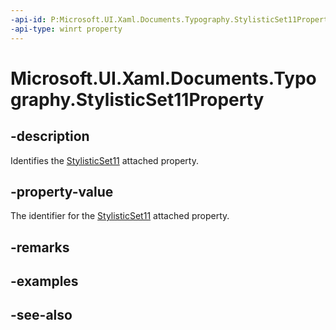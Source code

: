 ```yaml
---
-api-id: P:Microsoft.UI.Xaml.Documents.Typography.StylisticSet11Property
-api-type: winrt property
---
```


<!-- Property syntax
public Windows.UI.Xaml.DependencyProperty StylisticSet11Property { get; }
-->

# Microsoft.UI.Xaml.Documents.Typography.StylisticSet11Property

## -description
Identifies the [StylisticSet11](/windows/winui/api/microsoft.ui.xaml.documents.typography#xaml-attached-properties) attached property.

## -property-value
The identifier for the [StylisticSet11](/windows/winui/api/microsoft.ui.xaml.documents.typography#xaml-attached-properties) attached property.

## -remarks

## -examples

## -see-also
